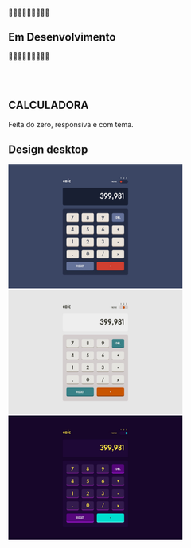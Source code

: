 🚧🚧🚧🚧🚧🚧🚧🚧🚧
## Em Desenvolvimento
🚧🚧🚧🚧🚧🚧🚧🚧🚧


<br/>
<br/>

## CALCULADORA
Feita do zero, responsiva e com tema.


## Design desktop

<img src="imagens/desktop-design-theme-1.jpg" width=350 height=250>
<img src="imagens/desktop-design-theme-2.jpg" width=350 height=250>
<img src="imagens/desktop-design-theme-3.jpg" width=350 height=250>

